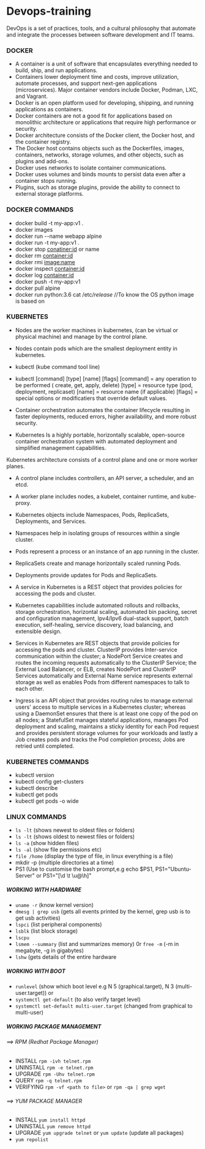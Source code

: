 # Devops-training
DevOps is a set of practices, tools, and a cultural philosophy that automate and integrate the processes between software development and IT teams.

### DOCKER 
* A container is a unit of software that encapsulates everything needed to build, ship, and run applications.  
* Containers lower deployment time and costs, improve utilization, automate processes, and support next-gen applications (microservices). Major container vendors include Docker, Podman, LXC, and Vagrant. 
* Docker is an open platform used for developing, shipping, and running applications as containers. 
* Docker containers are not a good fit for applications based on monolithic architecture or applications that require high performance or security. 
* Docker architecture consists of the Docker client, the Docker host, and the container registry. 
* The Docker host contains objects such as the Dockerfiles, images, containers, networks, storage volumes, and other objects, such as plugins and add-ons. 
* Docker uses networks to isolate container communications. 
* Docker uses volumes and binds mounts to persist data even after a container stops running. 
* Plugins, such as storage plugins, provide the ability to connect to external storage platforms. 

### DOCKER COMMANDS
* docker build -t my-app:v1 .
* docker images
* docker run --name webapp alpine
* docker run -t my-app:v1 . 
* docker stop <conatiner:id> or name
* docker rm <container:id>
* docker rmi <image:name>
* docker inspect <container:id>
* docker log <container:id>
* docker push -t my-app:v1
* docker pull alpine
* docker run python:3.6 cat /etc/*release*  //To know the OS python image is based on


### KUBERNETES
 * Nodes are the worker machines in kubernetes, (can be virtual or physical machine) and manage by the control plane.
 * Nodes contain pods which are the smallest deployment entity in kubernetes.
 * kubectl (kube command tool line)
 * kubectl [command] [type] [name] [flags]
 [command] = any operation to be performed ( create, get, apply, delete)
 [type] = resource type (pod, deployment, replicaset)
 [name] = resource name (if applicable)
 [flags] = special options or modificatiers that override default values.

 * Container orchestration automates the container lifecycle resulting in faster deployments, reduced errors, higher availability, and more robust security. 

* Kubernetes Is a highly portable, horizontally scalable, open-source container orchestration system with automated deployment and simplified management capabilities.  

Kubernetes architecture consists of a control plane and one or more worker planes. 

* A control plane includes controllers, an API server, a scheduler, and an etcd. 

* A worker plane includes nodes, a kubelet, container runtime, and kube-proxy. 

* Kubernetes objects include Namespaces, Pods, ReplicaSets, Deployments, and Services. 

* Namespaces help in isolating groups of resources within a single cluster. 

* Pods represent a process or an instance of an app running in the cluster. 

* ReplicaSets create and manage horizontally scaled running Pods. 

* Deployments provide updates for Pods and ReplicaSets. 

* A service in Kubernetes is a REST object that provides policies for accessing the pods and cluster. 

* Kubernetes capabilities include automated rollouts and rollbacks, storage orchestration, horizontal scaling, automated bin packing, secret and configuration management, Ipv4/Ipv6 dual-stack support, batch execution, self-healing, service discovery, load balancing, and extensible design. 

* Services in Kubernetes are REST objects that provide policies for accessing the pods and cluster. ClusterIP provides Inter-service communication within the cluster; a NodePort Service creates and routes the incoming requests automatically to the ClusterIP Service; the External Load Balancer, or ELB, creates NodePort and ClusterIP Services automatically and External Name service represents external storage as well as enables Pods from different namespaces to talk to each other.

* Ingress is an API object that provides routing rules to manage external users' access to multiple services in a Kubernetes cluster; whereas using a DaemonSet ensures that there is at least one copy of the pod on all nodes; a StatefulSet manages stateful applications, manages Pod deployment and scaling, maintains a sticky identity for each Pod request and provides persistent storage volumes for your workloads and lastly a Job creates pods and tracks the Pod completion process; Jobs are retried until completed.

### KUBERNETES COMMANDS
* kubectl version
* kubectl config get-clusters
* kubectl describe
* kubectl get pods
* kubectl get pods -o wide

### LINUX COMMANDS
* `ls -lt` (shows newest to oldest files or folders)
* `ls -lt` (shows oldest to newest files or folders)
* `ls -a` (show hidden files)
* `ls -al` (show file permissions etc)
* `file /home`  (display the type of file, in linux everything is a file)
* mkdir -p (multiple directories at a time)
* PS1 (Use to customise the bash prompt,e.g echo $PS1, PS1="Ubuntu-Server" or PS1="[\d \t \u@\h]"

##### WORKING WITH HARDWARE
* `uname -r` (know kernel version)
* `dmesg | grep usb` (gets all events printed by the kernel, grep usb is to get usb activities)
* `lspci` (list peripheral components)
* `lsblk` (list block storage)
* `lscpu` 
* `lsmem --summary` (list and summarizes memory) 0r `free -m` (-m in megabyte, -g in gigabytes)
* `lshw`  (gets details of the entire hardware 

##### WORKING WITH BOOT
* `runlevel`  (show which boot level e.g N 5 (graphical.target), N 3 (multi-user.target)) or 
* `systemctl get-default`  (to also verify target level)
* `systemctl set-default multi-user.target`  (changed from graphical to multi-user)

##### WORKING PACKAGE MANAGEMENT
###### ==> RPM (Redhat Package Manager)
* INSTALL `rpm -ivh telnet.rpm`
* UNINSTALL `rpm -e telnet.rpm`
* UPGRADE `rpm -Uhv telnet.rpm`
* QUERY `rpm -q telnet.rpm`
* VERIFYING `rpm -vf <path to file>`  or `rpm -qa | grep wget`

###### ==> YUM PACKAGE MANAGER
* INSTALL `yum install httpd`
* UNINSTALL `yum remove httpd`
* UPGRADE `yum upgrade telnet` or `yum update` (update all packages)
* `yum repolist` 
